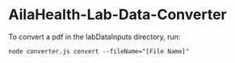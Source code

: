 # AilaHealth-Lab-Data-Converter

To convert a pdf in the labDataInputs directory, run:

`node converter.js convert --fileName="[File Name]"`
